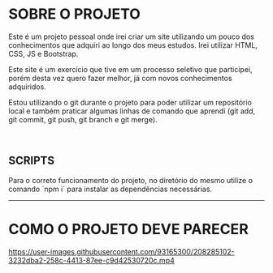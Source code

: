 <h1>SOBRE O PROJETO</h1>
    <p>Este é um projeto pessoal onde irei criar um site utilizando um pouco dos conhecimentos que adquiri ao longo dos meus estudos.
Irei utilizar HTML, CSS, JS e Bootstrap.</p>
    <p>Este site é um exercício que tive em um processo seletivo que participei, porém desta vez quero fazer melhor, já com novos conhecimentos adquiridos.</p>
    <p> Estou utilizando o git durante o projeto para poder utilizar um repositório local e também praticar algumas linhas de comando que aprendi (git add, git commit, git push, git branch e git merge).</p>

<br>

<h2>SCRIPTS</h2>
   <p>Para o correto funcionamento do projeto, no diretório do mesmo utilize o comando 
   `npm i` para instalar as dependências necessárias.
   </p>
<hr>

<h1>COMO O PROJETO DEVE PARECER</h1>

https://user-images.githubusercontent.com/93165300/208285102-3232dba2-258c-4413-87ee-c9d42530720c.mp4
